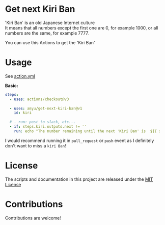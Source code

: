 # Get next Kiri Ban

'Kiri Ban' is an old Japanese Internet culture  
It means that all numbers except the first one are 0, for example 1000, or all numbers are the same, for example 7777.  

You can use this Actions to get the 'Kiri Ban'


# Usage

See [action.yml](action.yml)

**Basic:**
```yaml
steps:
  - uses: actions/checkout@v3
    
  - uses: amyu/get-next-kiri-ban@v1
    id: kiri
      
  # - run: post to slack, etc...
  - if: steps.kiri.outputs.next != ''
    run: echo "The number remaining until the next 'Kiri Ban' is  ${{ steps.kiri.outputs.next }}"
```

I would recommend running it in `pull_request` or `push` event as I definitely don't want to miss a `kiri Ban`!

# License

The scripts and documentation in this project are released under the [MIT License](LICENSE)

# Contributions

Contributions are welcome!
